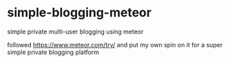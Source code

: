 # simple-blogging-meteor
simple private multi-user blogging using meteor

followed https://www.meteor.com/try/ and put my own spin on it for a super simple private blogging platform
